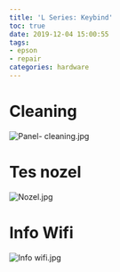 ```yaml
---
title: 'L Series: Keybind'
toc: true
date: 2019-12-04 15:00:55
tags: 
- epson
- repair
categories: hardware
---
```


# Cleaning

![Panel- cleaning.jpg](https://res.cloudinary.com/bimagv/image/upload/v1603376190/2019-12/l%20series%20keybind/lseries-keybind-01_iumuzs.jpg)

# Tes nozel

![Nozel.jpg](https://res.cloudinary.com/bimagv/image/upload/v1603376189/2019-12/l%20series%20keybind/lseries-keybind-02_dde8fq.jpg)

# Info Wifi

![Info wifi.jpg](https://res.cloudinary.com/bimagv/image/upload/v1603376189/2019-12/l%20series%20keybind/lseries-keybind-03_hqnrcv.jpg)
